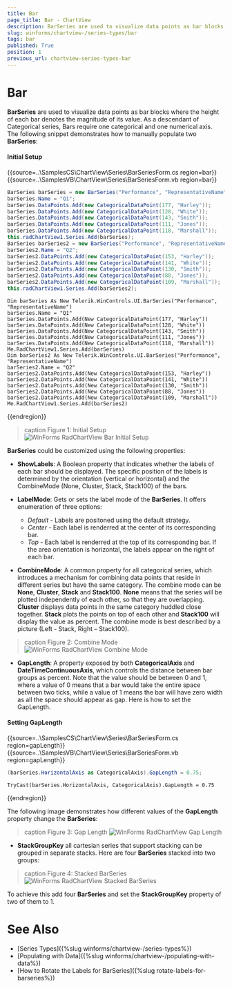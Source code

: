 ```yaml
---
title: Bar
page_title: Bar - ChartView
description: BarSeries are used to visualize data points as bar blocks where the height of each bar denotes the magnitude of its value
slug: winforms/chartview-/series-types/bar
tags: bar
published: True
position: 1
previous_url: chartview-series-types-bar
---
```


# Bar

__BarSeries__ are used to visualize data points as bar blocks where the height of each bar denotes the magnitude of its value. As a descendant of Categorical series, Bars require one categorical and one numerical axis. The following snippet demonstrates how to manually populate two __BarSeries__: 

#### Initial Setup

{{source=..\SamplesCS\ChartView\Series\BarSeriesForm.cs region=bar}} 
{{source=..\SamplesVB\ChartView\Series\BarSeriesForm.vb region=bar}} 

````C#
BarSeries barSeries = new BarSeries("Performance", "RepresentativeName");
barSeries.Name = "Q1";
barSeries.DataPoints.Add(new CategoricalDataPoint(177, "Harley"));
barSeries.DataPoints.Add(new CategoricalDataPoint(128, "White"));
barSeries.DataPoints.Add(new CategoricalDataPoint(143, "Smith"));
barSeries.DataPoints.Add(new CategoricalDataPoint(111, "Jones"));
barSeries.DataPoints.Add(new CategoricalDataPoint(118, "Marshall")); 
this.radChartView1.Series.Add(barSeries);
BarSeries barSeries2 = new BarSeries("Performance", "RepresentativeName");
barSeries2.Name = "Q2";
barSeries2.DataPoints.Add(new CategoricalDataPoint(153, "Harley"));
barSeries2.DataPoints.Add(new CategoricalDataPoint(141, "White"));
barSeries2.DataPoints.Add(new CategoricalDataPoint(130, "Smith"));
barSeries2.DataPoints.Add(new CategoricalDataPoint(88, "Jones"));
barSeries2.DataPoints.Add(new CategoricalDataPoint(109, "Marshall"));
this.radChartView1.Series.Add(barSeries2);

````
````VB.NET
Dim barSeries As New Telerik.WinControls.UI.BarSeries("Performance", "RepresentativeName")
barSeries.Name = "Q1"
barSeries.DataPoints.Add(New CategoricalDataPoint(177, "Harley"))
barSeries.DataPoints.Add(New CategoricalDataPoint(128, "White"))
barSeries.DataPoints.Add(New CategoricalDataPoint(143, "Smith"))
barSeries.DataPoints.Add(New CategoricalDataPoint(111, "Jones"))
barSeries.DataPoints.Add(New CategoricalDataPoint(118, "Marshall"))
Me.RadChartView1.Series.Add(barSeries)
Dim barSeries2 As New Telerik.WinControls.UI.BarSeries("Performance", "RepresentativeName")
barSeries2.Name = "Q2"
barSeries2.DataPoints.Add(New CategoricalDataPoint(153, "Harley"))
barSeries2.DataPoints.Add(New CategoricalDataPoint(141, "White"))
barSeries2.DataPoints.Add(New CategoricalDataPoint(130, "Smith"))
barSeries2.DataPoints.Add(New CategoricalDataPoint(88, "Jones"))
barSeries2.DataPoints.Add(New CategoricalDataPoint(109, "Marshall"))
Me.RadChartView1.Series.Add(barSeries2)

````

{{endregion}} 

>caption Figure 1: Initial Setup
![WinForms RadChartView Bar Initial Setup](images/chartview-series-types-bar001.png)

__BarSeries__ could be customized using the following properties:

* __ShowLabels__: A Boolean property that indicates whether the labels of each bar should be displayed. The specific position of the labels is determined by the orientation (vertical or horizontal) and the CombineMode (None, Cluster, Stack, Stack100) of the bars.

* __LabelMode__: Gets or sets the label mode of the __BarSeries__. It offers enumeration of three options: 
    - *Default* - Labels are positoned using the default strategy.
    - *Center* - Each label is renderred at the center of its corresponding bar.
    - *Top* - Each label is renderred at the top of its corresponding bar. If the area orientation is horizontal, the labels appear on the right of each bar.

* __CombineMode__: A common property for all categorical series, which introduces a mechanism for combining data points that reside in different series but have the same category. The combine mode can be __None__, __Cluster__, __Stack__ and __Stack100__. __None__ means that the series will be plotted independently of each other, so that they are overlapping. __Cluster__ displays data points in the same category  huddled close together. __Stack__ plots the points on top of each other and __Stack100__ will display the value as percent. The combine mode is best described by a picture (Left - Stack, Right – Stack100).

>caption Figure 2: Combine Mode 
![WinForms RadChartView Combine Mode](images/chartview-series-types-bar002.png)

* __GapLength__: A property exposed by both __CategoricalAxis__ and __DateTimeContinuousAxis__, which controls the distance between bar groups as percent. Note that the value should be between 0 and 1, where a value of 0 means that a bar would take the entire space between two ticks, while a value of 1 means the bar will have zero width as all the space should appear as gap. Here is how to set the GapLength.

#### Setting GapLength

{{source=..\SamplesCS\ChartView\Series\BarSeriesForm.cs region=gapLength}} 
{{source=..\SamplesVB\ChartView\Series\BarSeriesForm.vb region=gapLength}} 

````C#
(barSeries.HorizontalAxis as CategoricalAxis).GapLength = 0.75;

````
````VB.NET
TryCast(barSeries.HorizontalAxis, CategoricalAxis).GapLength = 0.75

````

{{endregion}}

The following image demonstrates how different values of the __GapLength__ property change the __BarSeries__:

>caption Figure 3: Gap Length
![WinForms RadChartView Gap Length](images/chartview-series-types-bar003.png)

* __StackGroupKey__ all cartesian series that support stacking can be grouped in separate stacks. Here are four __BarSeries__ stacked into two groups:

>caption Figure 4: Stacked BarSeries
![WinForms RadChartView Stacked BarSeries](images/chartview-series-types-bar004.png)

To achieve this add four __BarSeries__ and set the __StackGroupKey__ property of two of them to 1.
            
# See Also

* [Series Types]({%slug winforms/chartview-/series-types%})
* [Populating with Data]({%slug winforms/chartview-/populating-with-data%})
* [How to Rotate the Labels for BarSeries]({%slug rotate-labels-for-barseries%})
